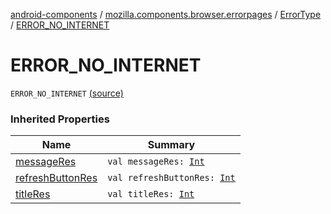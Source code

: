 [android-components](../../index.md) / [mozilla.components.browser.errorpages](../index.md) / [ErrorType](index.md) / [ERROR_NO_INTERNET](./-e-r-r-o-r_-n-o_-i-n-t-e-r-n-e-t.md)

# ERROR_NO_INTERNET

`ERROR_NO_INTERNET` [(source)](https://github.com/mozilla-mobile/android-components/blob/master/components/browser/errorpages/src/main/java/mozilla/components/browser/errorpages/ErrorPages.kt#L116)

### Inherited Properties

| Name | Summary |
|---|---|
| [messageRes](message-res.md) | `val messageRes: `[`Int`](https://kotlinlang.org/api/latest/jvm/stdlib/kotlin/-int/index.html) |
| [refreshButtonRes](refresh-button-res.md) | `val refreshButtonRes: `[`Int`](https://kotlinlang.org/api/latest/jvm/stdlib/kotlin/-int/index.html) |
| [titleRes](title-res.md) | `val titleRes: `[`Int`](https://kotlinlang.org/api/latest/jvm/stdlib/kotlin/-int/index.html) |
